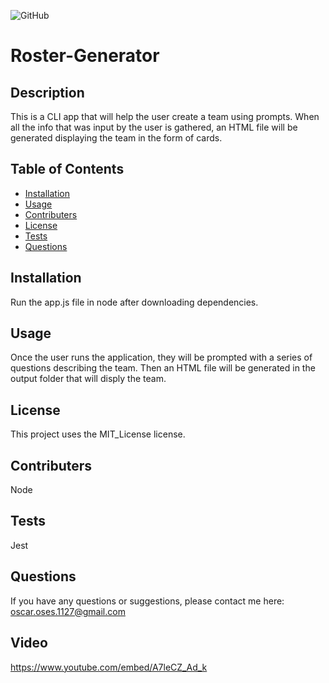 ![GitHub](https://img.shields.io/badge/license-MIT_License-green)

# Roster-Generator

## Description

This is a CLI app that will help the user create a team using prompts. When all the info that was input by the user is gathered, an HTML file will be generated displaying the team in the form of cards.

## Table of Contents

- [Installation](##Installation)
- [Usage](##Usage)
- [Contributers](##Contributers)
- [License](##License)
- [Tests](##Tests)
- [Questions](##Questions)

## Installation

Run the app.js file in node after downloading dependencies.

## Usage

Once the user runs the application, they will be prompted with a series of questions describing the team. Then an HTML file will be generated in the output folder that will disply the team.

## License

This project uses the MIT_License license.

## Contributers

Node

## Tests

Jest

## Questions

If you have any questions or suggestions, please contact me here:
[oscar.oses.1127@gmail.com](oscar.oses.1127@gmail.com)

## Video

https://www.youtube.com/embed/A7leCZ_Ad_k
